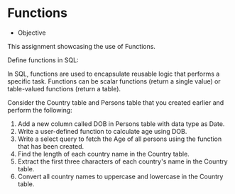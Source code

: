 # Functions

* Objective

This assignment showcasing the use of Functions.

Define functions in SQL:

In SQL, functions are used to encapsulate reusable logic that performs a specific task. Functions can be scalar functions (return a single value) or table-valued functions (return a table).

Consider the Country table and Persons table that you created earlier and perform the following: 

1. Add a new column called DOB in Persons table with data type as Date. 
2. Write a user-defined function to calculate age using DOB.
3. Write a select query to fetch the Age of all persons using the function that has been created. 
4. Find the length of each country name in the Country table. 
5. Extract the first three characters of each country's name in the Country table. 
6. Convert all country names to uppercase and lowercase in the Country table. 
